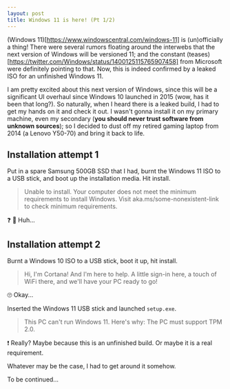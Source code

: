 ```yaml
---
layout: post
title: Windows 11 is here! (Pt 1/2)
---
```


(Windows 11)[https://www.windowscentral.com/windows-11] is (un)officially a thing! There were several rumors
floating around the interwebs that the next version of Windows will be versioned 11; and the constant
(teases)[https://twitter.com/Windows/status/1400125115765907458] from Microsoft were definitely pointing to that.
Now, this is indeed confirmed by a leaked ISO for an unfinished Windows 11.

I am pretty excited about this next version of Windows, since this will be a significant UI overhaul
since Windows 10 launched in 2015 (wow, has it been that long?). So naturally, when I heard there
is a leaked build, I had to get my hands on it and check it out. I wasn't gonna install it on my
primary machine, even my secondary (**you should never trust software from unknown sources**); so
I decided to dust off my retired gaming laptop from 2014 (a Lenovo Y50-70) and bring it back to life.

## Installation attempt 1

Put in a spare Samsung 500GB SSD that I had, burnt the Windows 11 ISO to a USB stick, and boot up the
installation media. Hit install.

> Unable to install. Your computer does not meet the minimum requirements to install Windows. Visit aka.ms/some-nonexistent-link to check minimum requirements.

❓ 🤔 Huh...

## Installation attempt 2

Burnt a Windows 10 ISO to a USB stick, boot it up, hit install.

> Hi, I'm Cortana! And I'm here to help. A little sign-in here, a touch of WiFi there, and we'll
have your PC ready to go!

🙄 Okay...

Inserted the Windows 11 USB stick and launched `setup.exe`.

> This PC can't run Windows 11.
> Here's why:
> The PC must support TPM 2.0.

❗ Really? Maybe because this is an unfinished build. Or maybe it is a real requirement.

Whatever may be the case, I had to get around it somehow.

To be continued...

